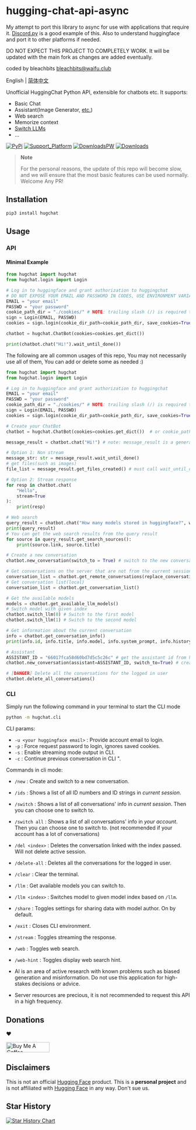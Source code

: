 # hugging-chat-api-async

My attempt to port this library to async for use with applications that require it. [Discord.py](https://github.com/Rapptz/discord.py) is a good example of this. Also to understand huggingface and port it to other platforms if needed.

DO NOT EXPECT THIS PROJECT TO COMPLETELY WORK. It will be updated with the main fork as changes are added eventually. 

coded by bleachbits <bleachbits@waifu.club>


English | [简体中文](README_cn.md)
 
Unofficial HuggingChat Python API, extensible for chatbots etc. It supports:

- Basic Chat
- Assistant(Image Generator, [etc.](https://huggingface.co/chat/assistants))
- Web search
- Memorize context
- [Switch LLMs](https://huggingface.co/chat/models)
- ...

[![PyPi](https://img.shields.io/pypi/v/hugchat.svg?logo=pypi&logoColor=white)](https://pypi.python.org/pypi/hugchat)
[![Support_Platform](https://img.shields.io/badge/3.6+-%234ea94b.svg?logo=python&logoColor=white)](https://pypi.python.org/pypi/hugchat)
[![DownloadsPW](https://img.shields.io/pypi/dw/hugchat?logo=download&logoColor=white)](https://pypi.python.org/pypi/hugchat)
[![Downloads](https://static.pepy.tech/badge/hugchat?logo=download&logoColor=white)](https://www.pepy.tech/projects/hugchat)

> **Note**
>
> For the personal reasons, the update of this repo will become slow, and we will ensure that the most basic features can be used normally. Welcome Any PR!

## Installation
```bash
pip3 install hugchat
```

## Usage

### API

#### Minimal Example

```py
from hugchat import hugchat
from hugchat.login import Login

# Log in to huggingface and grant authorization to huggingchat
# DO NOT EXPOSE YOUR EMAIL AND PASSWORD IN CODES, USE ENVIRONMENT VARIABLES OR CONFIG FILES
EMAIL = "your email"
PASSWD = "your password"
cookie_path_dir = "./cookies/" # NOTE: trailing slash (/) is required to avoid errors
sign = Login(EMAIL, PASSWD)
cookies = sign.login(cookie_dir_path=cookie_path_dir, save_cookies=True)

chatbot = hugchat.ChatBot(cookies=cookies.get_dict())

print(chatbot.chat("Hi!").wait_until_done())
```


The following are all common usages of this repo, You may not necessarily use all of them, You can add or delete some as needed :)


```py
from hugchat import hugchat
from hugchat.login import Login

# Log in to huggingface and grant authorization to huggingchat
EMAIL = "your email"
PASSWD = "your password"
cookie_path_dir = "./cookies/" # NOTE: trailing slash (/) is required to avoid errors
sign = Login(EMAIL, PASSWD)
cookies = sign.login(cookie_dir_path=cookie_path_dir, save_cookies=True)

# Create your ChatBot
chatbot = hugchat.ChatBot(cookies=cookies.get_dict())  # or cookie_path="usercookies/<email>.json"

message_result = chatbot.chat("Hi!") # note: message_result is a generator, the method will return immediately.

# Option 1: Non stream
message_str: str = message_result.wait_until_done()
# get files(such as images)
file_list = message_result.get_files_created() # must call wait_until_done() first!

# Option 2: Stream response
for resp in chatbot.chat(
    "Hello",
    stream=True
):
    print(resp)

# Web search
query_result = chatbot.chat("How many models stored in huggingface?", web_search=True).wait_until_done()
print(query_result)
# You can get the web search results from the query result
for source in query_result.get_search_sources():
    print(source.link, source.title)

# Create a new conversation
chatbot.new_conversation(switch_to = True) # switch to the new conversation

# Get conversations on the server that are not from the current session (all your conversations in huggingchat)
conversation_list = chatbot.get_remote_conversations(replace_conversation_list=True)
# Get conversation list(local)
conversation_list = chatbot.get_conversation_list()

# Get the available models
models = chatbot.get_available_llm_models()
# Switch model with given index
chatbot.switch_llm(0) # Switch to the first model
chatbot.switch_llm(1) # Switch to the second model

# Get information about the current conversation
info = chatbot.get_conversation_info()
print(info.id, info.title, info.model, info.system_prompt, info.history)

# Assistant
ASSISTANT_ID = "66017fca58d60bd7d5c5c26c" # get the assistant id from https://huggingface.co/chat/assistants
chatbot.new_conversation(assistant=ASSISTANT_ID, switch_to=True) # create a new conversation with assistant

# [DANGER] Delete all the conversations for the logged in user
chatbot.delete_all_conversations()
```

### CLI

Simply run the following command in your terminal to start the CLI mode

```bash
python -m hugchat.cli
```

CLI params:

- `-u <your huggingface email>` : Provide account email to login.
- `-p` : Force request password to login, ignores saved cookies.
- `-s` : Enable streaming mode output in CLI.
- `-c` : Continue previous conversation in CLI ".

Commands in cli mode:

- `/new` : Create and switch to a new conversation.
- `/ids` : Shows a list of all ID numbers and ID strings in *current session*.
- `/switch` : Shows a list of all conversations' info in *current session*. Then you can choose one to switch to.
- `/switch all` : Shows a list of all conversations' info in *your account*. Then you can choose one to switch to. (not recommended if your account has a lot of conversations)
- `/del <index>` : Deletes the conversation linked with the index passed. Will not delete active session.
- `/delete-all` : Deletes all the conversations for the logged in user.
- `/clear` : Clear the terminal.
- `/llm` : Get available models you can switch to.
- `/llm <index>` : Switches model to given model index based on `/llm`.
- `/share` : Toggles settings for sharing data with model author. On by default.
- `/exit` : Closes CLI environment.
- `/stream` : Toggles streaming the response.
- `/web` : Toggles web search.
- `/web-hint` : Toggles display web search hint.

- AI is an area of active research with known problems such as biased generation and misinformation. Do not use this application for high-stakes decisions or advice.
- Server resources are precious, it is not recommended to request this API in a high frequency.

## Donations
❤

<a href="https://www.buymeacoffee.com/soulter" target="_blank"><img src="https://cdn.buymeacoffee.com/buttons/default-orange.png" alt="Buy Me A Coffee" height="28" width="119"></a>

## Disclaimers

This is not an official [Hugging Face](https://huggingface.co/) product. This is a **personal project** and is not affiliated with [Hugging Face](https://huggingface.co/) in any way. Don't sue us.

## Star History

[![Star History Chart](https://api.star-history.com/svg?repos=Soulter/hugging-chat-api&type=Date)](https://star-history.com/#Soulter/hugging-chat-api&Date)

